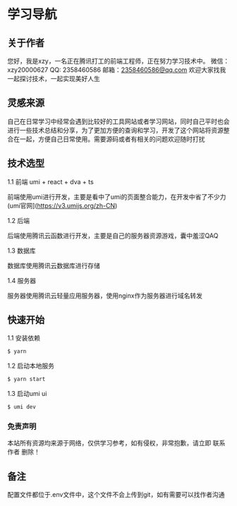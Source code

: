 # 学习导航

## 关于作者
您好，我是xzy，一名正在腾讯打工的前端工程师，正在努力学习技术中。
微信：xzy20000627
QQ: 2358460586
邮箱：2358460586@qq.com
欢迎大家找我一起探讨技术，一起实现美好人生

## 灵感来源
自己在日常学习中经常会遇到比较好的工具网站或者学习网站，同时自己平时也会进行一些技术总结和分享，为了更加方便的查询和学习，开发了这个网站将资源整合在一起，方便自己日常使用。需要源码或者有相关的问题欢迎随时打扰

## 技术选型
1.1 前端
umi + react + dva + ts

前端使用umi进行开发，主要是看中了umi的页面整合能力，在开发中省了不少力 (umi官网](https://v3.umijs.org/zh-CN)

1.2 后端

后端使用腾讯云函数进行开发，主要是自己的服务器资源游戏，囊中羞涩QAQ

1.3 数据库

数据库使用腾讯云数据库进行存储

1.4 服务器

服务器使用腾讯云轻量应用服务器，使用nginx作为服务器进行域名转发

## 快速开始

1.1 安装依赖

```bash
$ yarn
```

1.2 启动本地服务

```bash
$ yarn start
```

1.3 启动umi ui
```bash
$ umi dev
```

### 免责声明
本站所有资源均来源于网络，仅供学习参考，如有侵权，非常抱歉，请立即 联系作者 删除！

## 备注
配置文件都位于.env文件中，这个文件不会上传到git，如有需要可以找作者沟通

